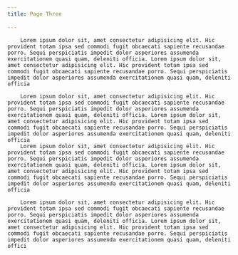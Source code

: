 ```yaml
---
title: Page Three
 
---
```

        Lorem ipsum dolor sit, amet consectetur adipisicing elit. Hic provident totam ipsa sed commodi fugit obcaecati sapiente recusandae porro. Sequi perspiciatis impedit dolor asperiores assumenda exercitationem quasi quam, deleniti officia. Lorem ipsum dolor sit, amet consectetur adipisicing elit. Hic provident totam ipsa sed commodi fugit obcaecati sapiente recusandae porro. Sequi perspiciatis impedit dolor asperiores assumenda exercitationem quasi quam, deleniti officia

        Lorem ipsum dolor sit, amet consectetur adipisicing elit. Hic provident totam ipsa sed commodi fugit obcaecati sapiente recusandae porro. Sequi perspiciatis impedit dolor asperiores assumenda exercitationem quasi quam, deleniti officia. Lorem ipsum dolor sit, amet consectetur adipisicing elit. Hic provident totam ipsa sed commodi fugit obcaecati sapiente recusandae porro. Sequi perspiciatis impedit dolor asperiores assumenda exercitationem quasi quam, deleniti officia
        Lorem ipsum dolor sit, amet consectetur adipisicing elit. Hic provident totam ipsa sed commodi fugit obcaecati sapiente recusandae porro. Sequi perspiciatis impedit dolor asperiores assumenda exercitationem quasi quam, deleniti officia. Lorem ipsum dolor sit, amet consectetur adipisicing elit. Hic provident totam ipsa sed commodi fugit obcaecati sapiente recusandae porro. Sequi perspiciatis impedit dolor asperiores assumenda exercitationem quasi quam, deleniti officia

        Lorem ipsum dolor sit, amet consectetur adipisicing elit. Hic provident totam ipsa sed commodi fugit obcaecati sapiente recusandae porro. Sequi perspiciatis impedit dolor asperiores assumenda exercitationem quasi quam, deleniti officia. Lorem ipsum dolor sit, amet consectetur adipisicing elit. Hic provident totam ipsa sed commodi fugit obcaecati sapiente recusandae porro. Sequi perspiciatis impedit dolor asperiores assumenda exercitationem quasi quam, deleniti offici

